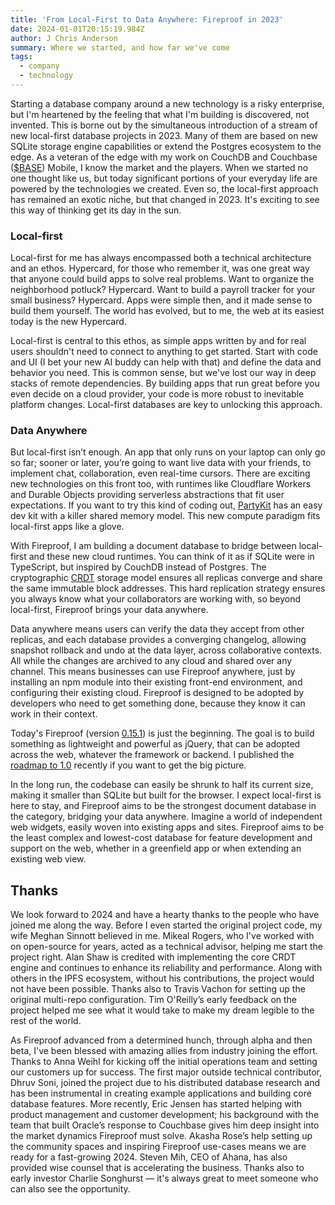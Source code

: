 ```yaml
---
title: 'From Local-First to Data Anywhere: Fireproof in 2023'
date: 2024-01-01T20:15:19.984Z
author: J Chris Anderson
summary: Where we started, and how far we've come
tags:
  - company
  - technology
---
```


Starting a database company around a new technology is a risky enterprise, but I'm heartened by the feeling that what I'm building is discovered, not invented. This is borne out by the simultaneous introduction of a stream of new local-first database projects in 2023. Many of them are based on new SQLite storage engine capabilities or extend the Postgres ecosystem to the edge. As a veteran of the edge with my work on CouchDB and Couchbase ([$BASE](https://www.couchbase.com/mobile)) Mobile, I know the market and the players. When we started no one thought like us, but today significant portions of your everyday life are powered by the technologies we created. Even so, the local-first approach has remained an exotic niche, but that changed in 2023. It's exciting to see this way of thinking get its day in the sun.

### Local-first

Local-first for me has always encompassed both a technical architecture and an ethos. Hypercard, for those who remember it, was one great way that anyone could build apps to solve real problems. Want to organize the neighborhood potluck? Hypercard. Want to build a payroll tracker for your small business? Hypercard. Apps were simple then, and it made sense to build them yourself. The world has evolved, but to me, the web at its easiest today is the new Hypercard.

Local-first is central to this ethos, as simple apps written by and for real users shouldn't need to connect to anything to get started. Start with code and UI (I bet your new AI buddy can help with that) and define the data and behavior you need. This is common sense, but we've lost our way in deep stacks of remote dependencies. By building apps that run great before you even decide on a cloud provider, your code is more robust to inevitable platform changes. Local-first databases are key to unlocking this approach.

### Data Anywhere

But local-first isn’t enough. An app that only runs on your laptop can only go so far; sooner or later, you’re going to want live data with your friends, to implement chat, collaboration, even real-time cursors. There are exciting new technologies on this front too, with runtimes like Cloudflare Workers and Durable Objects providing serverless abstractions that fit user expectations. If you want to try this kind of coding out, [PartyKit](https://www.partykit.io) has an easy dev kit with a killer shared memory model. This new compute paradigm fits local-first apps like a glove.

With Fireproof, I am building a document database to bridge between local-first and these new cloud runtimes. You can think of it as if SQLite were in TypeScript, but inspired by CouchDB instead of Postgres. The cryptographic [CRDT](https://en.wikipedia.org/wiki/Conflict-free_replicated_data_type) storage model ensures all replicas converge and share the same immutable block addresses. This hard replication strategy ensures you always know what your collaborators are working with, so beyond local-first, Fireproof brings your data anywhere.

Data anywhere means users can verify the data they accept from other replicas, and each database provides a converging changelog, allowing snapshot rollback and undo at the data layer, across collaborative contexts. All while the changes are archived to any cloud and shared over any channel. This means businesses can use Fireproof anywhere, just by installing an npm module into their existing front-end environment, and configuring their existing cloud. Fireproof is designed to be adopted by developers who need to get something done, because they know it can work in their context.

Today's Fireproof (version [0.15.1](https://www.npmjs.com/package/@fireproof/core)) is just the beginning. The goal is to build something as lightweight and powerful as jQuery, that can be adopted across the web, whatever the framework or backend. I published the [roadmap to 1.0](https://fireproof.storage/posts/roadmap-to-1.0/) recently if you want to get the big picture.

In the long run, the codebase can easily be shrunk to half its current size, making it smaller than SQLite but built for the browser. I expect local-first is here to stay, and Fireproof aims to be the strongest document database in the category, bridging your data anywhere. Imagine a world of independent web widgets, easily woven into existing apps and sites. Fireproof aims to be the least complex and lowest-cost database for feature development and support on the web, whether in a greenfield app or when extending an existing web view.

## Thanks

We look forward to 2024 and have a hearty thanks to the people who have joined me along the way. Before I even started the original project code, my wife Meghan Sinnott believed in me. Mikeal Rogers, who I've worked with on open-source for years, acted as a technical advisor, helping me start the project right. Alan Shaw is credited with implementing the core CRDT engine and continues to enhance its reliability and performance. Along with others in the IPFS ecosystem, without his contributions, the project would not have been possible. Thanks also to Travis Vachon for setting up the original multi-repo configuration. Tim O'Reilly’s early feedback on the project helped me see what it would take to make my dream legible to the rest of the world.

As Fireproof advanced from a determined hunch, through alpha and then beta, I've been blessed with amazing allies from industry joining the effort. Thanks to Anna Weihl for kicking off the initial operations team and setting our customers up for success. The first major outside technical contributor, Dhruv Soni, joined the project due to his distributed database research and has been instrumental in creating example applications and building core database features. More recently, Eric Jensen has started helping with product management and customer development; his background with the team that built Oracle’s response to Couchbase gives him deep insight into the market dynamics Fireproof must solve. Akasha Rose’s help setting up the community spaces and inspiring Fireproof use-cases means we are ready for a fast-growing 2024. Steven Mih, CEO of Ahana, has also provided wise counsel that is accelerating the business. Thanks also to early investor Charlie Songhurst — it's always great to meet someone who can also see the opportunity.